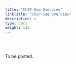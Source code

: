 ```yaml
---
title: "ChIP-Seq Overview"
linkTitle: "ChIP-Seq Overview"
description: >
type: docs
weight: 116
---
```


<br></br>

To be posted.



